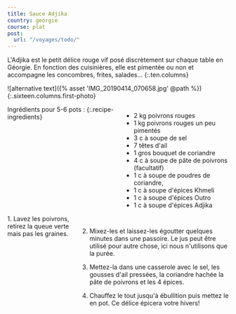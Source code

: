 ```yaml
---
title: Sauce Adjika
country: georgie
course: plat
post:
  url: "/voyages/todo/"
---
```


L'Adjika est le petit délice rouge vif posé discrètement sur chaque table en Géorgie. En fonction des cuisinières, elle est pimentée ou non et accompagne les concombres, frites, salades...
{:.ten.columns}

<!--fin extrait-->

![alternative text]({% asset 'IMG_20190414_070658.jpg' @path %})
{:.sixteen.columns.first-photo}

<div class="four columns" markdown="1">
Ingrédients pour 5-6 pots :
{:.recipe-ingredients}

- 2 kg poivrons rouges
- 1 kg poivrons rouges un peu pimentés
- 3 c à soupe de sel
- 7 têtes d'ail
- 1 gros bouquet de coriandre
- 4 c à soupe de pâte de poivrons (facultatif)
- 1 c à soupe de poudres de coriandre,
- 1 c à soupe d'épices Khmeli
- 1 c à soupe d'épices Outro
- 1 c à soupe d'épices Adjika
</div>

<div class="ten columns" markdown="1">
1. Lavez les poivrons, retirez la queue verte mais pas les graines.

2. Mixez-les et laissez-les égoutter quelques minutes dans une passoire. Le jus peut être utilisé pour autre chose, ici nous n'utilisons que la purée.

3. Mettez-la dans une casserole avec le sel, les gousses d'ail pressées, la coriandre hachée la pâte de poivrons et les 4 épices.

4. Chauffez le tout jusqu'à ébullition puis mettez le en pot. Ce délice épicera votre hivers!
</div>
